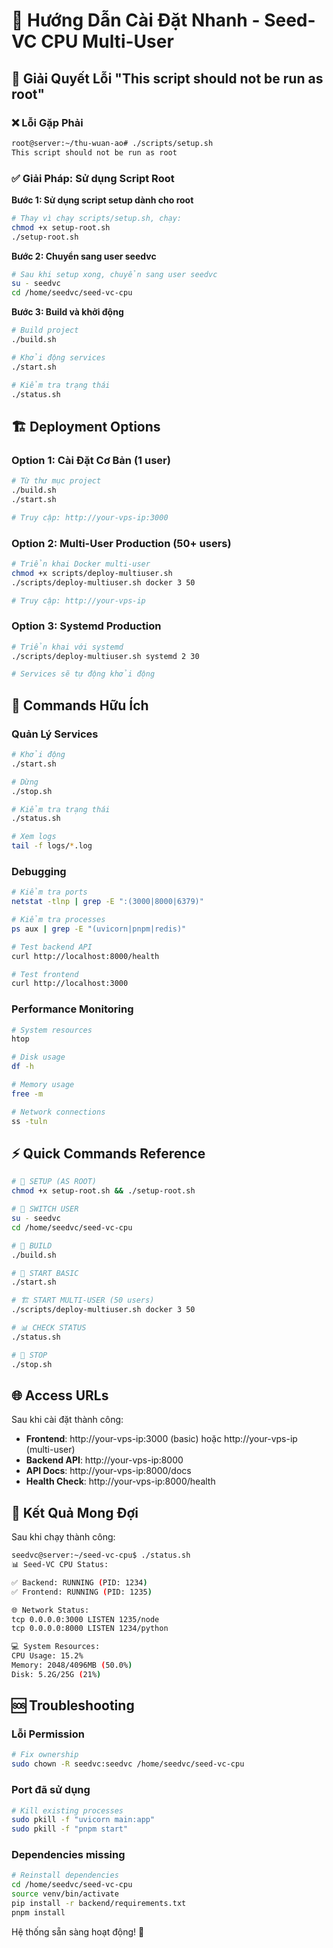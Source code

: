 # 🚀 Hướng Dẫn Cài Đặt Nhanh - Seed-VC CPU Multi-User

## 🔧 Giải Quyết Lỗi "This script should not be run as root"

### ❌ Lỗi Gặp Phải
```bash
root@server:~/thu-wuan-ao# ./scripts/setup.sh
This script should not be run as root
```

### ✅ Giải Pháp: Sử dụng Script Root

**Bước 1: Sử dụng script setup dành cho root**
```bash
# Thay vì chạy scripts/setup.sh, chạy:
chmod +x setup-root.sh
./setup-root.sh
```

**Bước 2: Chuyển sang user seedvc**
```bash
# Sau khi setup xong, chuyển sang user seedvc
su - seedvc
cd /home/seedvc/seed-vc-cpu
```

**Bước 3: Build và khởi động**
```bash
# Build project
./build.sh

# Khởi động services
./start.sh

# Kiểm tra trạng thái
./status.sh
```

## 🏗️ Deployment Options

### Option 1: Cài Đặt Cơ Bản (1 user)
```bash
# Từ thư mục project
./build.sh
./start.sh

# Truy cập: http://your-vps-ip:3000
```

### Option 2: Multi-User Production (50+ users)
```bash
# Triển khai Docker multi-user
chmod +x scripts/deploy-multiuser.sh
./scripts/deploy-multiuser.sh docker 3 50

# Truy cập: http://your-vps-ip
```

### Option 3: Systemd Production
```bash
# Triển khai với systemd
./scripts/deploy-multiuser.sh systemd 2 30

# Services sẽ tự động khởi động
```

## 🎯 Commands Hữu Ích

### Quản Lý Services
```bash
# Khởi động
./start.sh

# Dừng
./stop.sh

# Kiểm tra trạng thái
./status.sh

# Xem logs
tail -f logs/*.log
```

### Debugging
```bash
# Kiểm tra ports
netstat -tlnp | grep -E ":(3000|8000|6379)"

# Kiểm tra processes
ps aux | grep -E "(uvicorn|pnpm|redis)"

# Test backend API
curl http://localhost:8000/health

# Test frontend
curl http://localhost:3000
```

### Performance Monitoring
```bash
# System resources
htop

# Disk usage
df -h

# Memory usage
free -m

# Network connections
ss -tuln
```

## ⚡ Quick Commands Reference

```bash
# 🔄 SETUP (AS ROOT)
chmod +x setup-root.sh && ./setup-root.sh

# 👤 SWITCH USER
su - seedvc
cd /home/seedvc/seed-vc-cpu

# 🔨 BUILD
./build.sh

# 🚀 START BASIC
./start.sh

# 🏗️ START MULTI-USER (50 users)
./scripts/deploy-multiuser.sh docker 3 50

# 📊 CHECK STATUS
./status.sh

# 🛑 STOP
./stop.sh
```

## 🌐 Access URLs

Sau khi cài đặt thành công:

- **Frontend**: http://your-vps-ip:3000 (basic) hoặc http://your-vps-ip (multi-user)
- **Backend API**: http://your-vps-ip:8000
- **API Docs**: http://your-vps-ip:8000/docs
- **Health Check**: http://your-vps-ip:8000/health

## 🎊 Kết Quả Mong Đợi

Sau khi chạy thành công:
```bash
seedvc@server:~/seed-vc-cpu$ ./status.sh
📊 Seed-VC CPU Status:

✅ Backend: RUNNING (PID: 1234)
✅ Frontend: RUNNING (PID: 1235)

🌐 Network Status:
tcp 0.0.0.0:3000 LISTEN 1235/node
tcp 0.0.0.0:8000 LISTEN 1234/python

💻 System Resources:
CPU Usage: 15.2%
Memory: 2048/4096MB (50.0%)
Disk: 5.2G/25G (21%)
```

## 🆘 Troubleshooting

### Lỗi Permission
```bash
# Fix ownership
sudo chown -R seedvc:seedvc /home/seedvc/seed-vc-cpu
```

### Port đã sử dụng
```bash
# Kill existing processes
sudo pkill -f "uvicorn main:app"
sudo pkill -f "pnpm start"
```

### Dependencies missing
```bash
# Reinstall dependencies
cd /home/seedvc/seed-vc-cpu
source venv/bin/activate
pip install -r backend/requirements.txt
pnpm install
```

Hệ thống sẵn sàng hoạt động! 🎉